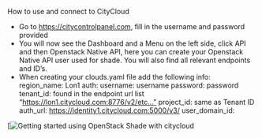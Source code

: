 How to use and connect to CityCloud

- Go to https://citycontrolpanel.com, fill in the username and password provided
- You will now see the Dashboard and a Menu on the left side, click API and then Openstack Native API, here you can create your   Openstack Native API user used for shade. You will also find all relevant endpoints and ID’s.
- When creating your clouds.yaml file add the following info:
    region_name: Lon1
    auth:
      username: username
      password: password
      tenant_id: found in the endpoint url list “https://lon1.citycloud.com:8776/v2/etc…”
      project_id: same as Tenant ID
      auth_url: https://identity1.citycloud.com:5000/v3/
      user_domain_id: 


[![Getting started using OpenStack Shade with citycloud](https://www.youtube.com/watch?v=7s7LKdih2vA)
